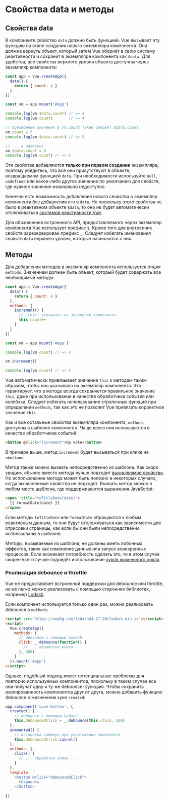 # Свойства data и методы

## Свойства data

В компоненте свойство `data` должно быть функцией. Vue вызывает эту функцию на этапе создания нового экземпляра компонента. Она должна вернуть объект, который затем Vue обернёт в свою систему реактивности и сохранит в экземпляре компонента как `$data`. Для удобства, все свойства верхнего уровня объекта доступны через экземпляр компонента:

```js
const app = Vue.createApp({
  data() {
    return { count: 4 }
  }
})

const vm = app.mount('#app')

console.log(vm.$data.count) // => 4
console.log(vm.count)       // => 4

// Присвоение значения в vm.count также обновит $data.count
vm.count = 5
console.log(vm.$data.count) // => 5

// ... и наоборот
vm.$data.count = 6
console.log(vm.count) // => 6
```

Эти свойства добавляются **только при первом создании** экземпляра, поэтому убедитесь, что все они присутствуют в объекте, возвращаемом функцией `data`. При необходимости используйте `null`, `undefined` или какое-либо другое значение по умолчанию для свойств, где нужное значение изначально недоступно.

Конечно есть возможность добавления нового свойства в экземпляр компонента без добавления его в `data`. Но поскольку этого свойства не было в реактивном объекте `$data`, то оно не будет автоматически отслеживаться [системой реактивности Vue](reactivity.md).

Для обозначения встроенного API, предоставляемого через экземпляр компонента Vue использует префикс `$`. Кроме того для внутренних свойств зарезервирован префикс `_`. Следует избегать именования свойств `data` верхнего уровня, которые начинаются с них.

## Методы

Для добавления методов в экземпляр компонента используется опция `methods`. Значением должен быть объект, который будет содержать все необходимые методы:

```js
const app = Vue.createApp({
  data() {
    return { count: 4 }
  },
  methods: {
    increment() {
      // `this` указывает на экземпляр компонента
      this.count++
    }
  }
})

const vm = app.mount('#app')

console.log(vm.count) // => 4

vm.increment()

console.log(vm.count) // => 5
```

Vue автоматически привязывает значение `this` к методам таким образом, чтобы оно указывало на экземпляр компонента. Это гарантирует, что в методе всегда сохраняется правильное значение `this`, даже при использовании в качестве обработчика события или коллбэка. Следует избегать использование стрелочных функций при определении `methods`, так как это не позволит Vue привязать корректное значение `this`.

Как и все остальные свойства экземпляра компонента, `methods` доступны в шаблоне компонента. Чаще всего они используются в качестве обработчиков событий:

```html
<button @click="increment">Up vote</button>
```

В примере выше, метод `increment` будет вызываться при клике на `<button>`.

Метод также можно вызвать непосредственно из шаблона. Как скоро увидим, обычно вместо метода лучше подходит [вычисляемое свойство](computed.md). Но использование метода может быть полезно в некоторых случаях, когда вычисляемые свойства не подходят. Вызвать метод можно в любом месте шаблона, где поддерживаются выражения JavaScript:

```html
<span :title="toTitleDate(date)">
  {{ formatDate(date) }}
</span>
```

Если методы `toTitleDate` или `formatDate` обращаются к любым реактивным данным, то они будут отслеживаться как зависимости для отрисовки страницы, как если бы они были непосредственно использованы в шаблоне.

Методы, вызываемые из шаблона, не должны иметь побочных эффектов, таких как изменение данных или запуск асинхронных процессов. Если возникает потребность сделать это, то в этом случае скорее всего лучше подойдёт использование [хуков жизненного цикла](instance.md#хуки-жизненного-цикла).

### Реализация debounce и throttle

Vue не предоставляет встроенной поддержки для debounce или throttle, но её легко можно реализовать с помощью сторонних библиотек, например [Lodash](https://lodash.com/).

Если компонент используется только один раз, можно реализовать debounce в `methods`:

```html
<script src="https://unpkg.com/lodash@4.17.20/lodash.min.js"></script>
<script>
  Vue.createApp({
    methods: {
      // debounce с помощью Lodash
      click: _.debounce(function() {
        // ... обработка клика ...
      }, 500)
    }
  }).mount('#app')
</script>
```

Однако, подобный подход имеет потенциальные проблемы для повторно используемых компонентов, поскольку в таком случае все они получат одну и ту же debounce-функцию. Чтобы сохранить изолированность компонентов друг от друга, можно добавить функцию debounce в жизненном хуке `created`:

```js
app.component('save-button', {
  created() {
    // debounce с помощью Lodash
    this.debouncedClick = _.debounce(this.click, 500)
  },
  unmounted() {
    // Остановка таймера при уничтожении компонента
    this.debouncedClick.cancel()
  },
  methods: {
    click() {
      // ... обработка клика ...
    }
  },
  template: `
    <button @click="debouncedClick">
      Сохранить
    </button>
  `
})
```
